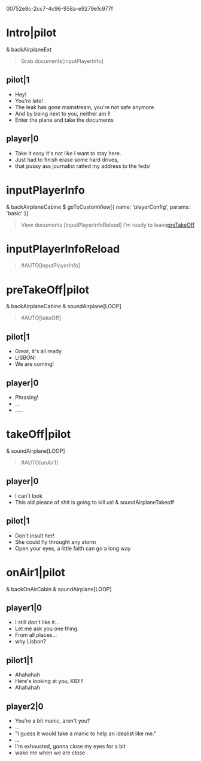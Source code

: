 00752e8c-2cc7-4c96-958a-e9279e1c977f
# Intro|pilot
& backAirplaneExt
> Grab documents[inputPlayerInfo]
## pilot|1
* Hey!
* You're late!
* The leak has gone mainstream, you're not safe anymore
* And by being next to you, neither am I!
* Enter the plane and take the documents
## player|0
* Take it easy it's not like I want to stay here.
* Just had to finish erase some hard drives, 
* that pussy ass journalist ratted my address to the feds!

# inputPlayerInfo
& backAirplaneCabine
$ goToCustomView[{ name: 'playerConfig', params: 'basic' }]
> View documents [inputPlayerInfoReload]
> I'm ready to leave[preTakeOff](#playerInfoCompleted())

# inputPlayerInfoReload
> #AUTO[inputPlayerInfo]

# preTakeOff|pilot
& backAirplaneCabine
& soundAirplane[LOOP]
> #AUTO[takeOff]
## pilot|1
* Great, it's all ready
* LISBON!
* We are coming!

## player|0
* Phrasing!
* ...
* .....

# takeOff|pilot
& soundAirplane[LOOP]
> #AUTO[onAir1]

## player|0
* I can't look
* This old pieace of shit is going to kill us!
& soundAirplaneTakeoff

## pilot|1
* Don't insult her!
* She could fly throught any storm
* Open your eyes, a little faith can go a long way

# onAir1|pilot
& backOnAirCabin
& soundAirplane[LOOP]

## player1|0
* I still don't like it...
* Let me ask you one thing.
* From all places...
* why Lisbon?

## pilot1|1
* Ahahahah
* Here's looking at you, KID!!!
* Ahahahah

## player2|0
* You're a bit manic, aren't you?
* ...
* "I guess it would take a manic to help an idealist like me."
* ...
* I'm exhausted, gonna close my eyes for a bit
* wake me when we are close


